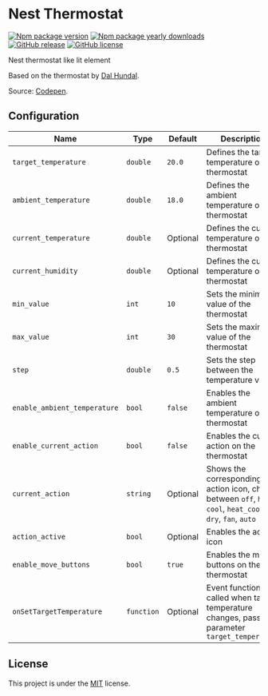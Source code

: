 # Nest Thermostat

[![Npm package version](https://badgen.net/npm/v/express)](https://npmjs.com/package/express)
[![Npm package yearly downloads](https://badgen.net/npm/dy/express)](https://npmjs.com/package/express)
[![GitHub release](https://img.shields.io/github/v/release/berrywhite96/nest-thermostat?style=flat-square)](https://github.com/berrywhite96/nest-thermostat)
[![GitHub license](https://img.shields.io/github/license/berrywhite96/nest-thermostat?style=flat-square)](https://github.com/Naereen/StrapDown.js/blob/master/LICENSE)

Nest thermostat like lit element

Based on the thermostat by [Dal Hundal](https://codepen.io/dalhundal).

Source: [Codepen](https://codepen.io/dalhundal/pen/KpabZB/).

## Configuration

| Name                         | Type       | Default  | Description                                                                                                  |
| ---------------------------- | ---------- | -------- | ------------------------------------------------------------------------------------------------------------ |
| `target_temperature`         | `double`   | `20.0`   | Defines the target temperature on the thermostat                                                             |
| `ambient_temperature`        | `double`   | `18.0`   | Defines the ambient temperature on the thermostat                                                            |
| `current_temperature`        | `double`   | Optional | Defines the current temperature on the thermostat                                                            |
| `current_humidity`           | `double`   | Optional | Defines the current temperature on the thermostat                                                            |
| `min_value`                  | `int`      | `10`     | Sets the minimum value of the thermostat                                                                     |
| `max_value`                  | `int`      | `30`     | Sets the maximum value of the thermostat                                                                     |
| `step`                       | `double`   | `0.5`    | Sets the step between the temperature values                                                                 |
| `enable_ambient_temperature` | `bool`     | `false`  | Enables the ambient temperature on the thermostat                                                            |
| `enable_current_action`      | `bool`     | `false`  | Enables the current action on the thermostat                                                                 |
| `current_action`             | `string`   | Optional | Shows the corresponding action icon, choose between `off`, `heat`, `cool`, `heat_cool`, `dry`, `fan`, `auto` |
| `action_active`              | `bool`     | Optional | Enables the action icon                                                                                      |
| `enable_move_buttons`        | `bool`     | `true`   | Enables the move buttons on the thermostat                                                                   |
| `onSetTargetTemperature`     | `function` | Optional | Event function called when target temperature changes, passes parameter `target_temperature`                 |

## License

This project is under the [MIT](https://opensource.org/licenses/MIT) license.
